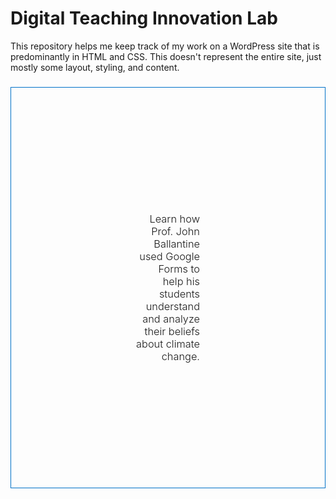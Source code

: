 # Digital Teaching Innovation Lab
This repository helps me keep track of my work on a WordPress site that is predominantly in HTML and CSS. This doesn't represent the entire site, just mostly some layout, styling, and content. 

<h3 style="font-weight: 300; text-align: right; border: 1px solid #0072C8; padding: 5vh">Learn how Prof. John Ballantine used Google Forms to help his students understand and analyze their beliefs about climate change.</h3>